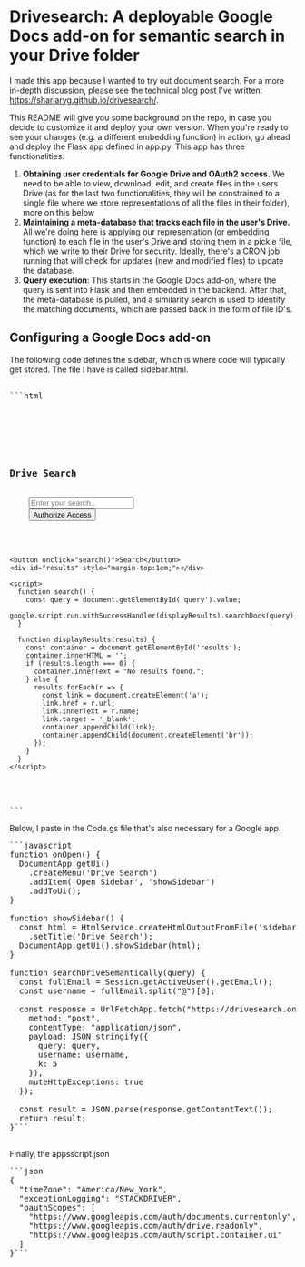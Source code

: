# Drivesearch: A deployable Google Docs add-on for semantic search in your Drive folder

I made this app because I wanted to try out document search. For a more in-depth discussion, please see the technical blog post I've written: https://shariarvg.github.io/drivesearch/.

This README will give you some background on the repo, in case you decide to customize it and deploy your own version. When you're ready to see your changes (e.g. a different embedding function) in action, go ahead and deploy the Flask app defined in app.py. This app has three functionalities:

1. **Obtaining user credentials for Google Drive and OAuth2 access.** We need to be able to view, download, edit, and create files in the users Drive (as for the last two functionalities, they will be constrained to a single file where we store representations of all the files in their folder), more on this below
2. **Maintaining a meta-database that tracks each file in the user's Drive.** All we're doing here is applying our representation (or embedding function) to each file in the user's Drive and storing them in a pickle file, which we write to their Drive for security. Ideally, there's a CRON job running that will check for updates (new and modified files) to update the database.
3. **Query execution**: This starts in the Google Docs add-on, where the query is sent into Flask and then embedded in the backend. After that, the meta-database is pulled, and a similarity search is used to identify the matching documents, which are passed back in the form of file ID's.

## Configuring a Google Docs add-on

The following code defines the sidebar, which is where code will typically get stored. The file I have is called sidebar.html.

<pre lang = 'markdown'>

```html <!DOCTYPE html>
<html>
  <head>
    <base target="_top">
  </head>
  <body>
    <h3>Drive Search</h3>
    <input type="text" id="query" placeholder="Enter your search..." />
    <button onclick="authorize()">Authorize Access</button>

    <script>
    function authorize() {
      const fullEmail = Session.getActiveUser().getEmail();  // Must be passed from Apps Script
      const username = fullEmail.split("@")[0];
      const url = `https://your-app.onrender.com/authorize?username=${encodeURIComponent(username)}`;
      window.open(url, "_blank");
    }
    </script>

    <button onclick="search()">Search</button>
    <div id="results" style="margin-top:1em;"></div>

    <script>
      function search() {
        const query = document.getElementById('query').value;
        google.script.run.withSuccessHandler(displayResults).searchDocs(query);
      }

      function displayResults(results) {
        const container = document.getElementById('results');
        container.innerHTML = '';
        if (results.length === 0) {
          container.innerText = "No results found.";
        } else {
          results.forEach(r => {
            const link = document.createElement('a');
            link.href = r.url;
            link.innerText = r.name;
            link.target = '_blank';
            container.appendChild(link);
            container.appendChild(document.createElement('br'));
          });
        }
      }
    </script>
  </body>
</html>
```
</pre>

Below, I paste in the Code.gs file that's also necessary for a Google app.

<pre lang = 'markdown'>```javascript
function onOpen() {
  DocumentApp.getUi()
    .createMenu('Drive Search')
    .addItem('Open Sidebar', 'showSidebar')
    .addToUi();
}

function showSidebar() {
  const html = HtmlService.createHtmlOutputFromFile('sidebar')
    .setTitle('Drive Search');
  DocumentApp.getUi().showSidebar(html);
}

function searchDriveSemantically(query) {
  const fullEmail = Session.getActiveUser().getEmail();
  const username = fullEmail.split("@")[0];

  const response = UrlFetchApp.fetch("https://drivesearch.onrender.com/search", {
    method: "post",
    contentType: "application/json",
    payload: JSON.stringify({
      query: query,
      username: username,
      k: 5
    }),
    muteHttpExceptions: true
  });

  const result = JSON.parse(response.getContentText());
  return result;
}```

</pre>

Finally, the appsscript.json 

<pre lang = 'markdown'>```json
{
  "timeZone": "America/New_York",
  "exceptionLogging": "STACKDRIVER",
  "oauthScopes": [
    "https://www.googleapis.com/auth/documents.currentonly",
    "https://www.googleapis.com/auth/drive.readonly",
    "https://www.googleapis.com/auth/script.container.ui"
  ]
}```
</pre>